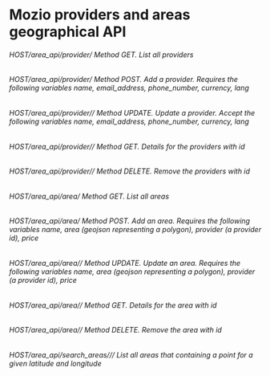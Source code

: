 # Mozio providers and areas geographical API

###### HOST/area_api/provider/ Method GET. List all providers
###### HOST/area_api/provider/ Method POST. Add a provider. Requires the following variables name, email_address, phone_number, currency, lang
###### HOST/area_api/provider/<id>/ Method UPDATE. Update a provider. Accept the following variables name, email_address, phone_number, currency, lang
###### HOST/area_api/provider/<id>/ Method GET. Details for the providers with id <id>
###### HOST/area_api/provider/<id>/ Method DELETE. Remove the providers with id <id>

###### HOST/area_api/area/ Method GET. List all areas
###### HOST/area_api/area/ Method POST. Add an area. Requires the following variables name, area (geojson representing a polygon), provider (a provider id), price
###### HOST/area_api/area/<id>/ Method UPDATE. Update an area. Requires the following variables name, area (geojson representing a polygon), provider (a provider id), price
###### HOST/area_api/area/<id>/ Method GET. Details for the area with id <id>
###### HOST/area_api/area/<id>/ Method DELETE. Remove the area with id <id>

###### HOST/area_api/search_areas/<latiture>/<longitude>/ List all areas that containing a point for a given latitude and longitude
